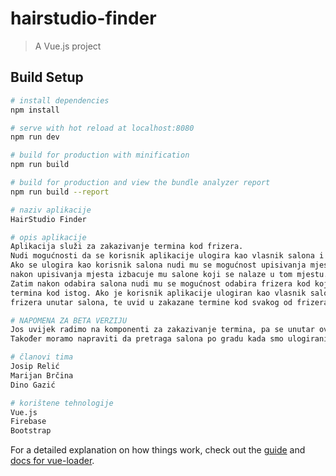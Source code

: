 # hairstudio-finder

> A Vue.js project

## Build Setup

``` bash
# install dependencies
npm install

# serve with hot reload at localhost:8080
npm run dev

# build for production with minification
npm run build

# build for production and view the bundle analyzer report
npm run build --report

# naziv aplikacije
HairStudio Finder

# opis aplikacije
Aplikacija služi za zakazivanje termina kod frizera.
Nudi mogućnosti da se korisnik aplikacije ulogira kao vlasnik salona i kao korisnik salona. 
Ako se ulogira kao korisnik salona nudi mu se mogućnost upisivanja mjesta u kojem se želi ošišati
nakon upisivanja mjesta izbacuje mu salone koji se nalaze u tom mjestu. Nakon toga korisnik odabire salon.
Zatim nakon odabira salona nudi mu se mogućnost odabira frizera kod kojeg se želi šišati, te mogućnost zakazivanja
termina kod istog. Ako je korisnik aplikacije ulogiran kao vlasnik salona, onda mu se nudi mogućnost dodavanja ili brisanja
frizera unutar salona, te uvid u zakazane termine kod svakog od frizera

# NAPOMENA ZA BETA VERZIJU
Jos uvijek radimo na komponenti za zakazivanje termina, pa se unutar ove verzije aplikacije zakazivanje neće moći izvršiti.
Također moramo napraviti da pretraga salona po gradu kada smo ulogirani kao korisnik salona bude case insensitive

# članovi tima
Josip Relić 
Marijan Brčina
Dino Gazić

# korištene tehnologije
Vue.js 
Firebase
Bootstrap

```

For a detailed explanation on how things work, check out the [guide](http://vuejs-templates.github.io/webpack/) and [docs for vue-loader](http://vuejs.github.io/vue-loader).
